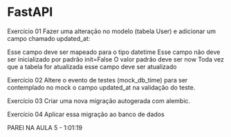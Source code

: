 # FastAPI

Exercício 01
Fazer uma alteração no modelo (tabela User) e adicionar um campo chamado updated_at:

Esse campo deve ser mapeado para o tipo datetime
Esse campo não deve ser inicializado por padrão init=False
O valor padrão deve ser now
Toda vez que a tabela for atualizada esse campo deve ser atualizado

Exercício 02
Altere o evento de testes (mock_db_time) para ser contemplado no mock o campo updated_at na validação do teste.

Exercício 03
Criar uma nova migração autogerada com alembic.

Exercício 04
Aplicar essa migração ao banco de dados


PAREI NA AULA 5 - 1:01:19